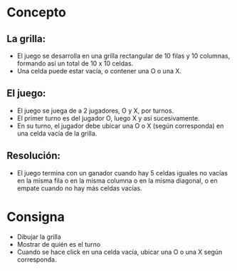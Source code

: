 # Concepto
## La grilla:
- El juego se desarrolla en una grilla rectangular de 10 filas y 10 columnas, formando así un total de 10 x 10 celdas.
- Una celda puede estar vacía, o contener una O o una X.

## El juego:
- El juego se juega de a 2 jugadores, O y X, por turnos.
- El primer turno es del jugador O, luego X y así sucesivamente.
- En su turno, el jugador debe ubicar una O o X (según corresponda) en una celda vacía de la grilla.

## Resolución:
- El juego termina con un ganador cuando hay 5 celdas iguales no vacías en la misma fila o en la misma columna o en la misma diagonal, o en empate cuando no hay más celdas vacías.

# Consigna
- Dibujar la grilla
- Mostrar de quién es el turno
- Cuando se hace click en una celda vacía, ubicar una O o una X según corresponda.

